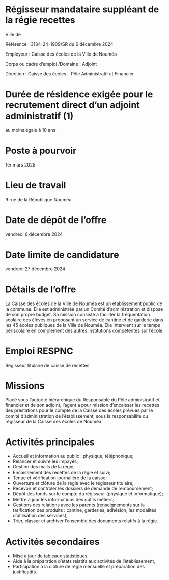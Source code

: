 # Régisseur mandataire suppléant de la régie recettes

Ville de

Référence : 3134-24-1909/SR du 6 décembre 2024

Employeur : Caisse des écoles de la Ville de Nouméa

Corps ou cadre d’emploi /Domaine : Adjoint

Direction : Caisse des écoles – Pôle Administratif et Financier

# Durée de résidence exigée pour le recrutement direct d’un adjoint administratif (1)

au moins égale à 10 ans

# Poste à pourvoir

1er mars 2025

# Lieu de travail

9 rue de la République Nouméa

# Date de dépôt de l’offre

vendredi 6 décembre 2024

# Date limite de candidature

vendredi 27 décembre 2024

# Détails de l’offre

La Caisse des écoles de la Ville de Nouméa est un établissement public de la commune. Elle est administrée par un Comité d’administration et dispose de son propre budget. Sa mission consiste à faciliter la fréquentation scolaire des élèves en proposant un service de cantine et de garderie dans les 45 écoles publiques de la Ville de Nouméa. Elle intervient sur le temps périscolaire en complément des autres institutions compétentes sur l’école.

# Emploi RESPNC

Régisseur titulaire de caisse de recettes

# Missions

Placé sous l’autorité hiérarchique du Responsable du Pôle administratif et financier et de son adjoint, l’agent a pour mission d’encaisser les recettes des prestations pour le compte de la Caisse des écoles prévues par le comité d’administration de l’établissement, sous la responsabilité du régisseur de la Caisse des écoles de Nouméa.

# Activités principales

- Accueil et information au public : physique, téléphonique;
- Relancer et suivre les impayés;
- Gestion des mails de la régie;
- Encaissement des recettes de la régie et suivi;
- Tenue et vérification journalière de la caisse;
- Ouverture et clôture de la régie avec le régisseur titulaire;
- Recevoir et contrôler les dossiers de demande de remboursement;
- Dépôt des fonds sur le compte du régisseur (physique et informatique);
- Mettre à jour les informations des outils métiers;
- Gestions des relations avec les parents (renseignements sur la tarification des produits : cantine, garderies, adhésion, les modalités d’utilisation des services);
- Trier, classer et archiver l’ensemble des documents relatifs à la régie.

# Activités secondaires

- Mise à jour de tableaux statistiques,
- Aide à la préparation d’états relatifs aux activités de l’établissement,
- Participation à la clôture de régie mensuelle et préparation des justificatifs.